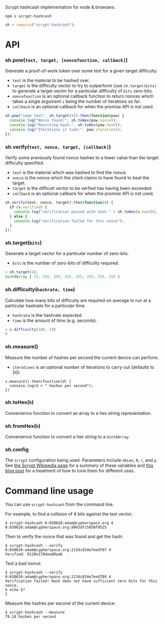 Scrypt hashcash implementation for node & browsers.

```shell
npm i scrypt-hashcash
```

```javascript
sh = require("scrypt-hashcash");
```

# API

### sh.pow(`text, target, [noncefunction, callback]`)

Generate a proof-of-work token over some text for a given target difficulty.

 * `text` is the material to be hashed over.
 * `target` is the difficulty vector to try to outperform (use `sh.target(bits)` to generate a target vector for a particular difficulty of `bits` zero-bits.
 * `noncefunction` is an optional callback function to return nonces which takes a single argument `i` being the number of iterations so far.
 * `callback` is an optional callback for when the promise API is not used.

```javascript
sh.pow("some text", sh.target(4)).then(function(pow) {
  console.log("Nonce found:", sh.toHex(pow.nonce));
  console.log("Resulting hash:", sh.toHex(pow.hash));
  console.log("Iterations it took:", pow.iterations);
});
```

### sh.verify(`text, nonce, target, [callback]`)

Verify some previously found nonce hashes to a lower value than the target difficulty specified.

 * `text` is the material which was hashed to find the nonce.
 * `nonce` is the nonce which the client claims to have found to beat the target.
 * `target` is the difficult vector to be verfied has having been exceeded.
 * `callback` is an optional callback for when the promise API is not used.

```javascript
sh.verify(text, nonce, target).then(function(v) {
  if (v.verified) {
    console.log("verification passed with hash " + sh.toHex(v.hash));
  } else {
    console.log("verification failed for this nonce");
  }
});
```

### sh.target(`bits`)

Generate a target vector for a particular number of zero-bits.

 * `bits` is the number of zero-bits of difficulty required.

```javascript
> sh.target(4);
Uint8Array [ 15, 255, 255, 255, 255, 255, 255, 255 ]
```

### sh.difficulty(`hashrate, time`)

Calculate how many bits of difficulty are required on average to run at a particular hashrate for a particular time.

 * `hashrate` is the hashrate expected.
 * `time` is the amount of time (e.g. seconds).

```javascript
> s.difficulty(100, 10)
9
```

### sh.measure()

Measure the number of hashes per second the current device can perform.

 * `iterations` is an optional number of iterations to carry out (defaults to 50).

```
s.measure().then(function(d) {
  console.log(d + " hashes per second");
})
```

### sh.toHex(`h`)

Convenience function to convert an array to a hex string representation.

### sh.fromHex(`h`)

Convenience function to convert a hex string to a `Uint8Array`.

### sh.config

The `scrypt` configuration being used. Parameters include `dkLen`, `N`, `r`, and `p`. See [the Scrypt Wikipedia page](https://en.wikipedia.org/wiki/Scrypt#Algorithm) for a summary of these variables and [this blog post](https://blog.filippo.io/the-scrypt-parameters/) for a treatment of how to tune them for different uses.

# Command line usage

You can use `scrypt-hashcash` from the command line.

For example, to find a collision of 4 bits against the test vector:

```shell
$ scrypt-hashcash 0:030626:adam@cypherspace.org 4
0:030626:adam@cypherspace.org:8043dfc5850f9525
```

Then to verify the nonce that was found and get the hash:

```shell
$ scrypt-hashcash --verify 0:030626:adam@cypherspace.org:213dc824e7eed707 4
Verified: 0120e170dead0aab
```

Test a bad nonce:

```shell
$ scrypt-hashcash --verify 0:030626:adam@cypherspace.org:213dc824e7eed709 4
Verification failed! Hash does not have sufficient zero bits for this nonce.
$ echo $?
2
```

Measure the hashes per second of the current device:

```shell
$ scrypt-hashcash --measure
79.18 hashes per second
```
